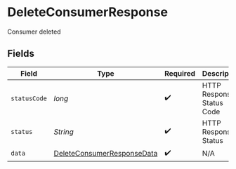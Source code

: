 # DeleteConsumerResponse

Consumer deleted


## Fields

| Field                                                                               | Type                                                                                | Required                                                                            | Description                                                                         | Example                                                                             |
| ----------------------------------------------------------------------------------- | ----------------------------------------------------------------------------------- | ----------------------------------------------------------------------------------- | ----------------------------------------------------------------------------------- | ----------------------------------------------------------------------------------- |
| `statusCode`                                                                        | *long*                                                                              | :heavy_check_mark:                                                                  | HTTP Response Status Code                                                           | 200                                                                                 |
| `status`                                                                            | *String*                                                                            | :heavy_check_mark:                                                                  | HTTP Response Status                                                                | OK                                                                                  |
| `data`                                                                              | [DeleteConsumerResponseData](../../models/components/DeleteConsumerResponseData.md) | :heavy_check_mark:                                                                  | N/A                                                                                 |                                                                                     |